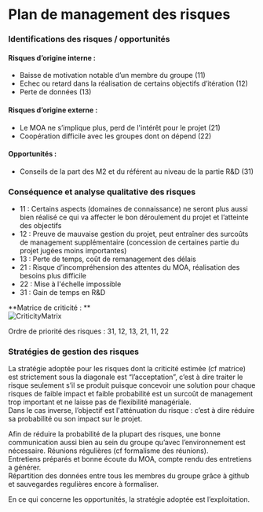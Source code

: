# Plan de management des risques


### Identifications des risques / opportunités
#### Risques d’origine interne :
* Baisse de motivation notable d’un membre du groupe (11)
* Echec ou retard dans la réalisation de certains objectifs d’itération (12)
* Perte de données (13)

#### Risques d’origine externe :
* Le MOA ne s’implique plus, perd de l'intérêt pour le projet (21)
* Coopération difficile avec les groupes dont on dépend (22)

#### Opportunités :
* Conseils de la part des M2 et du référent au niveau de la partie R&D (31)

### Conséquence et analyse qualitative des risques

* 11 : Certains aspects (domaines de connaissance) ne seront plus aussi bien réalisé ce qui va affecter le bon déroulement du projet et l’atteinte des objectifs
* 12 : Preuve de mauvaise gestion du projet, peut entraîner des surcoûts de management supplémentaire (concession de certaines partie du projet jugées moins importantes)
* 13 : Perte de temps, coût de remanagement des délais
* 21 : Risque d’incompréhension des attentes du MOA, réalisation des besoins plus difficile
* 22 : Mise à l'échelle impossible
* 31 : Gain de temps en R&D

**Matrice de criticité : **  
![CriticityMatrix](https://zupimages.net/up/19/05/jeqn.png)



Ordre de priorité des risques : 31, 12, 13, 21, 11, 22

### Stratégies de gestion des risques

La stratégie adoptée pour les risques dont la criticité estimée (cf matrice) est strictement sous la diagonale est   “l’acceptation”, c’est à dire traiter le risque seulement s’il se produit puisque concevoir une solution pour chaque  
risques de faible impact et faible probabilité est un surcoût de management trop important et ne laisse pas de flexibilité managériale.  
Dans le cas inverse, l’objectif est l'atténuation du risque : c’est à dire réduire sa probabilité ou son impact sur le projet. 

Afin de réduire la probabilité de la plupart des risques, une bonne communication aussi bien au sein du groupe qu’avec   l’environnement est nécessaire. Réunions régulières (cf formalisme des réunions).  
Entretiens préparés et bonne écoute du MOA, compte rendu des entretiens a générer.  
Répartition des données entre tous les membres du groupe grâce à github et sauvegardes regulières encore à formaliser.  

En ce qui concerne les opportunités, la stratégie adoptée est l’exploitation.


